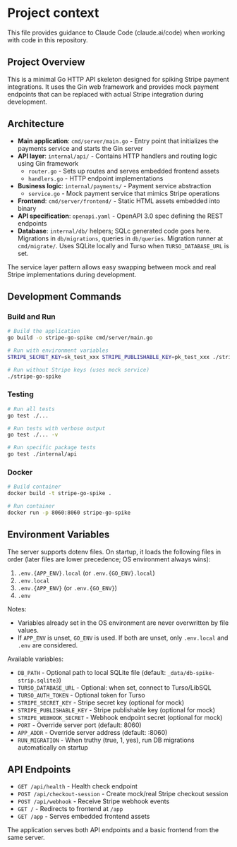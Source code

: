 # Project context

This file provides guidance to Claude Code (claude.ai/code) when working with code in this repository.

## Project Overview

This is a minimal Go HTTP API skeleton designed for spiking Stripe payment integrations. It uses the Gin web framework and provides mock payment endpoints that can be replaced with actual Stripe integration during development.

## Architecture

- **Main application**: `cmd/server/main.go` - Entry point that initializes the payments service and starts the Gin server
- **API layer**: `internal/api/` - Contains HTTP handlers and routing logic using Gin framework
    - `router.go` - Sets up routes and serves embedded frontend assets
    - `handlers.go` - HTTP endpoint implementations
- **Business logic**: `internal/payments/` - Payment service abstraction
    - `service.go` - Mock payment service that mimics Stripe operations
- **Frontend**: `cmd/server/frontend/` - Static HTML assets embedded into binary
- **API specification**: `openapi.yaml` - OpenAPI 3.0 spec defining the REST endpoints
- **Database**: `internal/db/` helpers; SQLc generated code goes here. Migrations in `db/migrations`, queries in `db/queries`. Migration runner at `cmd/migrate/`. Uses SQLite locally and Turso when `TURSO_DATABASE_URL` is set.

The service layer pattern allows easy swapping between mock and real Stripe implementations during development.

## Development Commands

### Build and Run
```bash
# Build the application
go build -o stripe-go-spike cmd/server/main.go

# Run with environment variables
STRIPE_SECRET_KEY=sk_test_xxx STRIPE_PUBLISHABLE_KEY=pk_test_xxx ./stripe-go-spike

# Run without Stripe keys (uses mock service)
./stripe-go-spike
```

### Testing
```bash
# Run all tests
go test ./...

# Run tests with verbose output
go test ./... -v

# Run specific package tests
go test ./internal/api
```

### Docker
```bash
# Build container
docker build -t stripe-go-spike .

# Run container
docker run -p 8060:8060 stripe-go-spike
```

## Environment Variables

The server supports dotenv files. On startup, it loads the following files in order (later files are lower precedence; OS environment always wins):

1. `.env.{APP_ENV}.local` (or `.env.{GO_ENV}.local`)
2. `.env.local`
3. `.env.{APP_ENV}` (or `.env.{GO_ENV}`)
4. `.env`

Notes:
- Variables already set in the OS environment are never overwritten by file values.
- If `APP_ENV` is unset, `GO_ENV` is used. If both are unset, only `.env.local` and `.env` are considered.

Available variables:
- `DB_PATH` - Optional path to local SQLite file (default: `_data/db-spike-strip.sqlite3`)
- `TURSO_DATABASE_URL` - Optional: when set, connect to Turso/LibSQL
- `TURSO_AUTH_TOKEN` - Optional token for Turso
- `STRIPE_SECRET_KEY` - Stripe secret key (optional for mock)
- `STRIPE_PUBLISHABLE_KEY` - Stripe publishable key (optional for mock)
- `STRIPE_WEBHOOK_SECRET` - Webhook endpoint secret (optional for mock)
- `PORT` - Override server port (default: 8060)
- `APP_ADDR` - Override server address (default: :8060)
- `RUN_MIGRATION` - When truthy (true, 1, yes), run DB migrations automatically on startup

## API Endpoints

- `GET /api/health` - Health check endpoint
- `POST /api/checkout-session` - Create mock/real Stripe checkout session
- `POST /api/webhook` - Receive Stripe webhook events
- `GET /` - Redirects to frontend at `/app`
- `GET /app` - Serves embedded frontend assets

The application serves both API endpoints and a basic frontend from the same server.